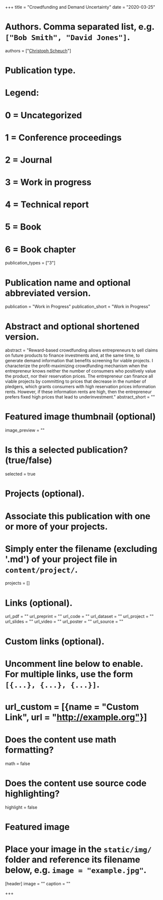 +++
title = "Crowdfunding and Demand Uncertainty"
date = "2020-03-25"

# Authors. Comma separated list, e.g. `["Bob Smith", "David Jones"]`.
authors = ["[Christoph Scheuch](https://christophscheuch.github.io/)"]

# Publication type.
# Legend:
# 0 = Uncategorized
# 1 = Conference proceedings
# 2 = Journal
# 3 = Work in progress
# 4 = Technical report
# 5 = Book
# 6 = Book chapter
publication_types = ["3"]

# Publication name and optional abbreviated version.
publication = "Work in Progress"
publication_short = "Work in Progress"

# Abstract and optional shortened version.
abstract = "Reward-based crowdfunding allows entrepreneurs to sell claims on future products to finance investments and, at the same time, to generate demand information that benefits screening for viable projects. I characterize the profit-maximizing crowdfunding mechanism when the entrepreneur knows neither the number of consumers who positively value the product, nor their reservation prices. The entrepreneur can finance all viable projects by committing to prices that decrease in the number of pledgers, which grants consumers with high reservation prices information rents. However, if these information rents are high, then the entrepreneur prefers fixed high prices that lead to underinvestment."
abstract_short = ""

# Featured image thumbnail (optional)
image_preview = ""

# Is this a selected publication? (true/false)
selected = true

# Projects (optional).
#   Associate this publication with one or more of your projects.
#   Simply enter the filename (excluding '.md') of your project file in `content/project/`.
projects = []

# Links (optional).
url_pdf = ""
url_preprint = ""
url_code = ""
url_dataset = ""
url_project = ""
url_slides = ""
url_video = ""
url_poster = ""
url_source = ""

# Custom links (optional).
#   Uncomment line below to enable. For multiple links, use the form `[{...}, {...}, {...}]`.
# url_custom = [{name = "Custom Link", url = "http://example.org"}]

# Does the content use math formatting?
math = false

# Does the content use source code highlighting?
highlight = false

# Featured image
# Place your image in the `static/img/` folder and reference its filename below, e.g. `image = "example.jpg"`.
[header]
image = ""
caption = ""

+++



